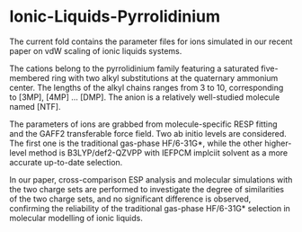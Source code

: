 # Ionic-Liquids-Pyrrolidinium

The current fold contains the parameter files for ions simulated in our recent paper on vdW scaling of ionic liquids systems. 

The cations belong to the pyrrolidinium family featuring a saturated five-membered ring with two alkyl substitutions at the quaternary ammonium center. The lengths of the alkyl chains ranges from 3 to 10, corresponding to [3MP], [4MP] ... [DMP]. 
The anion is a relatively well-studied molecule named [NTF]. 

The parameters of ions are grabbed from molecule-specific RESP fitting and the GAFF2 transferable force field. Two ab initio levels are considered. The first one is the traditional gas-phase HF/6-31G*, while the other higher-level method is B3LYP/def2-QZVPP with IEFPCM implciit solvent as a more accurate up-to-date selection. 

In our paper, cross-comparison ESP analysis and molecular simulations with the two charge sets are performed to investigate the degree of similarities of the two charge sets, and no significant difference is observed, confirming the reliability of the traditional gas-phase HF/6-31G* selection in molecular modelling of ionic liquids. 
